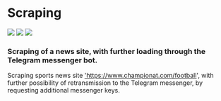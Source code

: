 # Scraping 
![](https://img.shields.io/badge/aiogram-2.23.1-blue)
![](https://img.shields.io/badge/beautifulsoup4-4.11.1-lightgrey)
![](https://img.shields.io/badge/requests-2.28.1-green)
### Scraping of a news site, with further loading through the Telegram messenger bot.
 
Scraping sports news site <a href= 'https://www.championat.com/football'>'https://www.championat.com/football', with further possibility of retransmission to the Telegram messenger, by requesting additional messenger keys.